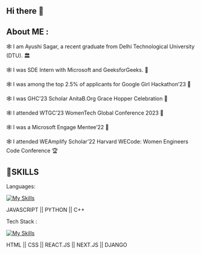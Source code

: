 ## Hi there 👋

## About ME : 

🕸 I am Ayushi Sagar, a recent graduate from Delhi Technological University (DTU). 🏛

🕸 I was SDE Intern with Microsoft and GeeksforGeeks. 🏢

🕸 I was among the top 2.5% of applicants for Google Girl Hackathon’23 🧠

🕸 I was GHC’23 Scholar AnitaB.Org Grace Hopper Celebration 👾

🕸 I attended WTGC’23 WomenTech Global Conference 2023 🚀

🕸 I was a Microsoft Engage Mentee’22 🌠

🕸 I attended WEAmplify Scholar’22 Harvard WECode: Women Engineers Code Conference 🏆

## 🏅SKILLS
Languages: 

[![My Skills](https://skillicons.dev/icons?i=js,py,cpp)](https://skillicons.dev)

JAVASCRIPT || PYTHON || C++


Tech Stack : 

[![My Skills](https://skillicons.dev/icons?i=html,css,react,nextjs,django)](https://skillicons.dev)

HTML || CSS || REACT.JS || NEXT.JS || DJANGO


<!--
##📊 STATS

![Visitor Count](https://profile-counter.glitch.me/ayushi-2501/count.svg)



**ayushi-2501/ayushi-2501** is a ✨ _special_ ✨ repository because its `README.md` (this file) appears on your GitHub profile.

Here are some ideas to get you started:

- 🔭 I’m currently working on ...
- 🌱 I’m currently learning ...
- 👯 I’m looking to collaborate on ...
- 🤔 I’m looking for help with ...
- 💬 Ask me about ...
- 📫 How to reach me: ...
- 😄 Pronouns: ...
- ⚡ Fun fact: ...
-->
